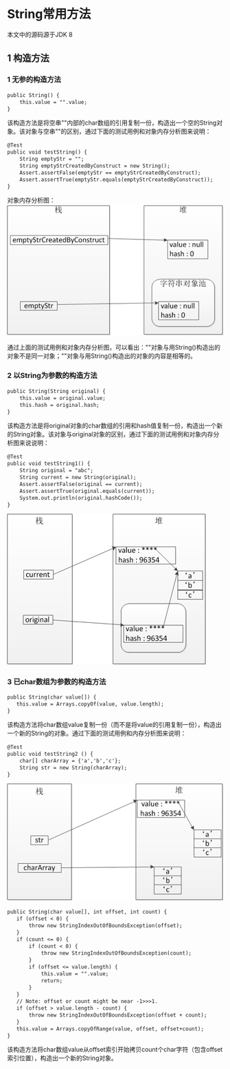 # String常用方法
  本文中的源码源于JDK 8
## 1 构造方法
### 1 无参的构造方法
    public String() {
        this.value = "".value;
    }
  该构造方法是将空串""内部的char数组的引用复制一份，构造出一个空的String对象。该对象与空串""的区别，通过下面的测试用例和对象内存分析图来说明：

    @Test
    public void testString() {
        String emptyStr = "";
        String emptyStrCreatedByConstruct = new String();
        Assert.assertFalse(emptyStr == emptyStrCreatedByConstruct);
        Assert.assertTrue(emptyStr.equals(emptyStrCreatedByConstruct));
    }

  对象内存分析图：
  ![image](https://raw.githubusercontent.com/csmervyn/java8-source-learn/master/image/java8-source-learn-lang/String%E6%97%A0%E5%8F%82%E6%9E%84%E9%80%A0%E6%96%B9%E6%B3%95-%E5%86%85%E5%AD%98%E5%88%86%E6%9E%90.png)
  
  通过上面的测试用例和对象内存分析图，可以看出：""对象与用String()构造出的对象不是同一对象；""对象与用String()构造出的对象的内容是相等的。
### 2 以String为参数的构造方法
    public String(String original) {
        this.value = original.value;
        this.hash = original.hash;
    }
该构造方法是将original对象的char数组的引用和hash值复制一份，构造出一个新的String对象。该对象与original对象的区别，通过下面的测试用例和对象内存分析图来说说明：

    @Test
    public void testString1() {
        String original = "abc";
        String current = new String(original);
        Assert.assertFalse(original == current);
        Assert.assertTrue(original.equals(current));
        System.out.println(original.hashCode());
    }    
![image](https://raw.githubusercontent.com/csmervyn/java8-source-learn/master/image/java8-source-learn-lang/%E4%BB%A5String%E4%B8%BA%E5%85%A5%E5%8F%82%E7%9A%84%E6%9E%84%E9%80%A0%E6%96%B9%E6%B3%95-%E5%86%85%E5%AD%98%E5%88%86%E6%9E%90.png)

### 3 已char数组为参数的构造方法
    public String(char value[]) {
       this.value = Arrays.copyOf(value, value.length);
    }
该构造方法将char数组value复制一份（而不是将value的引用复制一份），构造出一个新的String的对象。通过下面的测试用例和内存分析图来说明：

    @Test
    public void testString2 () {
        char[] charArray = {'a','b','c'};
        String str = new String(charArray);
    }
 ![image](https://raw.githubusercontent.com/csmervyn/java8-source-learn/master/image/java8-source-learn-lang/%E5%B7%B2char%E6%95%B0%E7%BB%84%E4%B8%BA%E5%8F%82%E6%95%B0%E7%9A%84%E6%9E%84%E9%80%A0%E6%96%B9%E6%B3%95-%E5%86%85%E5%AD%98%E5%88%86%E6%9E%90.png)

    public String(char value[], int offset, int count) {
       if (offset < 0) {
           throw new StringIndexOutOfBoundsException(offset);
       }
       if (count <= 0) {
           if (count < 0) {
               throw new StringIndexOutOfBoundsException(count);
           }
           if (offset <= value.length) {
               this.value = "".value;
               return;
           }
       }
       // Note: offset or count might be near -1>>>1.
       if (offset > value.length - count) {
           throw new StringIndexOutOfBoundsException(offset + count);
       }
       this.value = Arrays.copyOfRange(value, offset, offset+count);
    }
该构造方法将char数组value从offset索引开始拷贝count个char字符（包含offset索引位置），构造出一个新的String对象。
